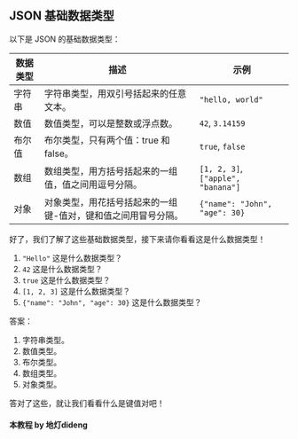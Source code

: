 ## JSON 基础数据类型

以下是 JSON 的基础数据类型：

| 数据类型 | 描述 | 示例 |
|--------|------|------|
| 字符串 | 字符串类型，用双引号括起来的任意文本。 | <code>"hello, world"</code> |
| 数值 | 数值类型，可以是整数或浮点数。 | <code>42</code>, <code>3.14159</code> |
| 布尔值 | 布尔类型，只有两个值：true 和 false。 | <code>true</code>, <code>false</code> |
| 数组 | 数组类型，用方括号括起来的一组值，值之间用逗号分隔。 | <code>[1, 2, 3]</code>, <code>["apple", "banana"]</code> |
| 对象 | 对象类型，用花括号括起来的一组键-值对，键和值之间用冒号分隔。 | <code>{"name": "John", "age": 30}</code> |

好了，我们了解了这些基础数据类型，接下来请你看看这是什么数据类型！

1. <code>"Hello"</code> 这是什么数据类型？
2. <code>42</code> 这是什么数据类型？
3. <code>true</code> 这是什么数据类型？
4. <code>[1, 2, 3]</code> 这是什么数据类型？
5. <code>{"name": "John", "age": 30}</code> 这是什么数据类型？

答案：

1. 字符串类型。
2. 数值类型。
3. 布尔类型。
4. 数组类型。
5. 对象类型。

答对了这些，就让我们看看什么是键值对吧！

#### 本教程 by 地灯dideng